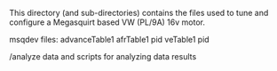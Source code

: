 This directory (and sub-directories) contains the files
used to tune and configure a Megasquirt based
VW (PL/9A) 16v motor.

  msqdev files:
    advanceTable1
    afrTable1
    pid
    veTable1
    pid

  /analyze                      data and scripts for analyzing data results

